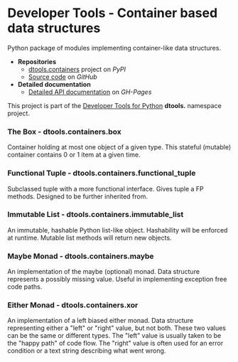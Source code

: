 # Developer Tools - Container based data structures

Python package of modules implementing container-like data structures.

- **Repositories**
  - [dtools.containers][1] project on *PyPI*
  - [Source code][2] on *GitHub*
- **Detailed documentation**
  - [Detailed API documentation][3] on *GH-Pages*

This project is part of the
[Developer Tools for Python][4] **dtools.** namespace project.

### The Box - dtools.containers.box

Container holding at most one object of a given type. This stateful
(mutable) container contains 0 or 1 item at a given time.

### Functional Tuple - dtools.containers.functional_tuple 

Subclassed tuple with a more functional interface. Gives tuple
a FP methods. Designed to be further inherited from.

### Immutable List - dtools.containers.immutable_list

An immutable, hashable Python list-like object. Hashability will be
enforced at runtime. Mutable list methods will return new objects.

### Maybe Monad - dtools.containers.maybe

An implementation of the maybe (optional) monad. Data structure
represents a possibly missing value. Useful in implementing exception
free code paths.

### Either Monad - dtools.containers.xor

An implementation of a left biased either monad. Data structure
representing either a "left" or "right" value, but not both. These two
values can be the same or different types. The "left" value is usually
taken to be the "happy path" of code flow. The "right" value is often
used for an error condition or a text string describing what went wrong.


[1]: https://pypi.org/project/dtools.containers/
[2]: https://github.com/grscheller/dtools-containers/
[3]: https://grscheller.github.io/dtools-namespace_projects/containers/
[4]: https://github.com/grscheller/dtools-namespace_projects/blob/main/README.md
